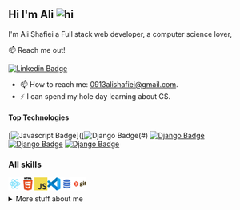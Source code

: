 ## Hi I'm Ali <img src="https://user-images.githubusercontent.com/1303154/88677602-1635ba80-d120-11ea-84d8-d263ba5fc3c0.gif" width="28px" alt="hi">

I'm Ali Shafiei a Full stack web developer, a computer science lover, 

:mailbox: Reach me out!

 [![Linkedin Badge](https://img.shields.io/badge/-Ali-shafiei--c0392b?style=flat&labelColor=0e76a8&logo=linkedin&logoColor=white)](https://www.linkedin.com/in/ali-shafiei-26a0111b4/)

<!-- TODO: Add last video link -->

<!-- - 🔭 I’m currently working at @Toptal -->
- 📫 How to reach me: 0913alishafiei@gmail.com.
- ⚡ I can spend my hole day learning about CS.

#### Top Technologies

<!-- TODO: Make technologies links takes you to repositories -->

[![Javascript Badge](https://img.shields.io/badge/JS-React-red)]([![Django Badge](https://img.shields.io/badge/Python-Django-black)(#) [![Django Badge](https://img.shields.io/badge/-HTML-orange)](#) [![Django Badge](https://img.shields.io/badge/-CSS-gray)](#) [![Django Badge](https://img.shields.io/badge/-SQL-ff69b4)](#)

### All skills

<img align="left" alt="React" width="26px" src="https://raw.githubusercontent.com/github/explore/80688e429a7d4ef2fca1e82350fe8e3517d3494d/topics/react/react.png" />

<img align="left" alt="HTML5" width="26px" src="https://raw.githubusercontent.com/github/explore/80688e429a7d4ef2fca1e82350fe8e3517d3494d/topics/html/html.png" />

<img align="left" alt="JavaScript" width="26px" src="https://raw.githubusercontent.com/github/explore/80688e429a7d4ef2fca1e82350fe8e3517d3494d/topics/javascript/javascript.png" />

<img align="left" alt="Visual Studio Code" width="26px" src="https://raw.githubusercontent.com/github/explore/80688e429a7d4ef2fca1e82350fe8e3517d3494d/topics/visual-studio-code/visual-studio-code.png" />

<img align="left" alt="SQL" width="26px" src="https://raw.githubusercontent.com/github/explore/80688e429a7d4ef2fca1e82350fe8e3517d3494d/topics/sql/sql.png" />

<img align="left" alt="Git" width="26px" src="https://raw.githubusercontent.com/github/explore/80688e429a7d4ef2fca1e82350fe8e3517d3494d/topics/git/git.png" />

<br />
<br />



<details>
<summary>
  More stuff about me
</summary>

<br >

I love Sitting on my chair and learning everything i find about computer science. Im FULL of Curiosity about CS and Galaxy. Every day is like learning something new and implementing it.


#### Coding Stats

<!--START_SECTION:waka-->
```text
Python       100 hrs 00 mins ███████████████████░░░░░░   70 % 
Django       60 hrs 00 mins  ████████████████░░░░░░░░░   60 % 
React        30 hrs 00 mins  █████████████░░░░░░░░░░░░   50 % 
C            30 hrs          ████████░░░░░░░░░░░░░░░░░   20 % 
Others       2 hrs           ████░░░░░░░░░░░░░░░░░░░░░   10 % 
```
<!--END_SECTION:waka-->

#### Github Stats

![Anurag's GitHub stats](https://github-readme-stats.vercel.app/api?username=969ali969&theme=radical)

</details>
